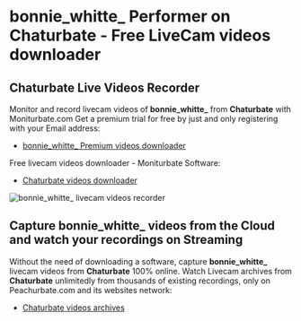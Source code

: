 # bonnie_whitte_ Performer on Chaturbate - Free LiveCam videos downloader

## Chaturbate Live Videos Recorder

Monitor and record livecam videos of **bonnie_whitte_** from **Chaturbate** with Moniturbate.com
Get a premium trial for free by just and only registering with your Email address:
* [bonnie_whitte_ Premium videos downloader](https://moniturbate.com/request-demo-licence-key.html)

Free livecam videos downloader - Moniturbate Software:
* [Chaturbate videos downloader](https://moniturbate.com/moniturbate-download-software.html)

![bonnie_whitte_ livecam videos recorder](https://peachurnet.com/templates/moniturbate-software.png)


## Capture bonnie_whitte_ videos from the Cloud and watch your recordings on Streaming

Without the need of downloading a software, capture **bonnie_whitte_** livecam videos from **Chaturbate** 100% online.
Watch Livecam archives from **Chaturbate** unlimitedly from thousands of existing recordings, only on Peachurbate.com and its websites network:
* [Chaturbate videos archives](https://peachurnet.com/)
